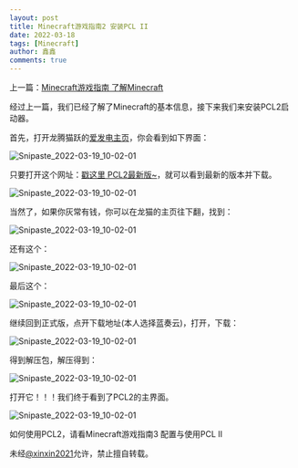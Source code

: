 ```yaml
---
layout: post
title: Minecraft游戏指南2 安装PCL II
date: 2022-03-18
tags: [Minecraft]
author: 鑫鑫
comments: true
---
```


上一篇：[Minecraft游戏指南 了解Minecraft](https://blog.xinxin2021.tk/minecraft_1)

经过上一篇，我们已经了解了Minecraft的基本信息，接下来我们来安装PCL2启动器。

首先，打开龙腾猫跃的[爱发电主页](/goto?link=https://afdian.net/@LTCat)，你会看到如下界面：

![Snipaste_2022-03-19_10-02-01](https://user-images.githubusercontent.com/82391092/159102559-1dabb26a-108b-43e7-bd08-5d9c7c0832d6.png)

只要打开这个网址：[戳这里 PCL2最新版~](/goto?link=https://afdian.net/p/0164034c016c11ebafcb52540025c377)，就可以看到最新的版本并下载。

![Snipaste_2022-03-19_10-02-01](https://user-images.githubusercontent.com/82391092/159102719-91e11f05-b6a7-4d8c-81d3-2cb608cb5ba4.png)

当然了，如果你灰常有钱，你可以在龙猫的主页往下翻，找到：

![Snipaste_2022-03-19_10-02-01](https://user-images.githubusercontent.com/82391092/159102772-70b617a8-1300-4856-a4d1-d73db546feae.png)

还有这个：

![Snipaste_2022-03-19_10-02-01](https://user-images.githubusercontent.com/82391092/159102805-fd331d7e-2de7-4cd2-a6c5-a63c938e1a49.png)

最后这个：

![Snipaste_2022-03-19_10-02-01](https://user-images.githubusercontent.com/82391092/159102820-d6ea5fe0-a6da-48cb-aa25-1a9d570f5ff0.png)

继续回到正式版，点开下载地址(本人选择蓝奏云)，打开，下载：

![Snipaste_2022-03-19_10-02-01](https://user-images.githubusercontent.com/82391092/159102868-f7a643b6-8ebe-4655-b0fd-937c07a2f24d.png)

得到解压包，解压得到：

![Snipaste_2022-03-19_10-02-01](https://user-images.githubusercontent.com/82391092/159102935-8db3e245-d464-4cc2-b30a-8f2b6ea2df9c.png)

打开它！！！我们终于看到了PCL2的主界面。

![Snipaste_2022-03-19_10-02-01](https://user-images.githubusercontent.com/82391092/159103005-5383efe2-5ead-4df4-af12-6be22a711881.png)

如何使用PCL2，请看Minecraft游戏指南3 配置与使用PCL II

未经[@xinxin2021](mailto:blog@xinxin2021.tk)允许，禁止擅自转载。
